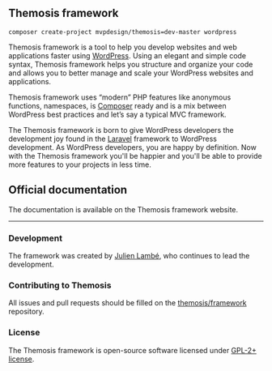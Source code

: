 Themosis framework
------------------

```
composer create-project mvpdesign/themosis=dev-master wordpress
```

Themosis framework is a tool to help you develop websites and web applications faster using [WordPress](http://wordpress.org). Using an elegant and simple code syntax, Themosis framework helps you structure and organize your code and allows you to better manage and scale your WordPress websites and applications.

Themosis framework uses “modern” PHP features like anonymous functions, namespaces, is [Composer](https://getcomposer.org/) ready and is a mix between WordPress best practices and let’s say a typical MVC framework.

The Themosis framework is born to give WordPress developers the development joy found in the [Laravel](http://laravel.com/) framework to WordPress development. As WordPress developers, you are happy by definition. Now with the Themosis framework you'll be happier and you'll be able to provide more features to your projects in less time.

## Official documentation

The documentation is available on the Themosis framework website.

---

### Development

The framework was created by [Julien Lambé](http://www.themosis.com/), who continues to lead the development.

### Contributing to Themosis

All issues and pull requests should be filled on the [themosis/framework](https://github.com/themosis/framework/issues) repository.

### License

The Themosis framework is open-source software licensed under [GPL-2+ license](http://www.gnu.org/licenses/gpl-2.0.html).
